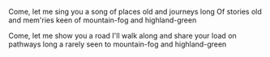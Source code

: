Come, let me sing you a song
of places old and journeys long
Of stories old and mem'ries keen
of mountain-fog and highland-green

Come, let me show you a road
I'll walk along and share your load
on pathways long a rarely seen
to mountain-fog and highland-green